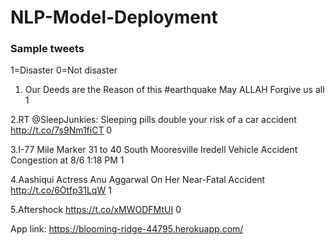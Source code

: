 # NLP-Model-Deployment
### Sample tweets

1=Disaster 0=Not disaster 

1. Our Deeds are the Reason of this #earthquake May ALLAH Forgive us all                                 1



2.RT @SleepJunkies: Sleeping pills double your risk of a car accident http://t.co/7s9Nm1fiCT              0



3.I-77 Mile Marker 31 to 40 South Mooresville  Iredell Vehicle Accident Congestion at 8/6 1:18 PM         1


4.Aashiqui Actress Anu Aggarwal On Her Near-Fatal Accident http://t.co/6Otfp31LqW                          1



5.Aftershock https://t.co/xMWODFMtUI                                                                       0



App link: https://blooming-ridge-44795.herokuapp.com/
